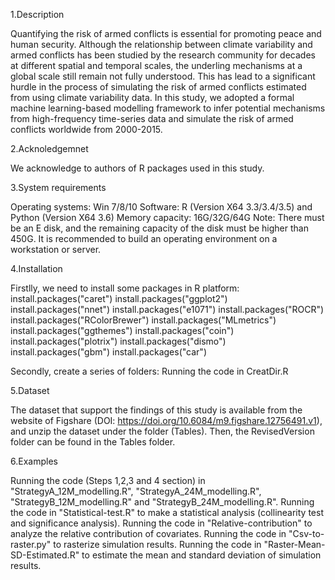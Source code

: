 1.Description

Quantifying the risk of armed conflicts is essential for promoting peace and human security. Although the relationship between climate variability and armed conflicts has been studied by the research community for decades at different spatial and temporal scales, the underling mechanisms at a global scale still remain not fully understood. This has lead to a significant hurdle in the process of simulating the risk of armed conflicts estimated from using climate variability data. In this study, we adopted a formal machine learning-based modelling framework to infer potential mechanisms from high-frequency time-series data and simulate the risk of armed conflicts worldwide from 2000-2015. 



2.Acknoledgemnet

We acknowledge to authors of R packages used in this study. 



3.System requirements

Operating systems: Win 7/8/10
Software: R (Version X64 3.3/3.4/3.5) and Python (Version X64 3.6)
Memory capacity: 16G/32G/64G
Note: There must be an E disk, and the remaining capacity of the disk must be higher than 450G. It is recommended to build an operating environment on a workstation or server.



4.Installation

Firstlly, we need to install some packages in R platform:
install.packages("caret")
install.packages("ggplot2")
install.packages("nnet")
install.packages("e1071")
install.packages("ROCR")
install.packages("RColorBrewer")
install.packages("MLmetrics")
install.packages("ggthemes")
install.packages("coin")
install.packages("plotrix")
install.packages("dismo")
install.packages("gbm")
install.packages("car")

Secondly, create a series of folders:
Running the code in CreatDir.R



5.Dataset

The dataset that support the findings of this study is available from the website of Figshare (DOI: https://doi.org/10.6084/m9.figshare.12756491.v1), and unzip the dataset under the folder (Tables). Then, the RevisedVersion folder can be found in the Tables folder.



6.Examples

Running the code (Steps 1,2,3 and 4 section) in "StrategyA_12M_modelling.R", "StrategyA_24M_modelling.R", "StrategyB_12M_modelling.R" and "StrategyB_24M_modelling.R". 
Running the code in "Statistical-test.R" to make a statistical analysis (collinearity test and significance analysis).
Running the code in "Relative-contribution" to analyze the relative contribution of covariates.
Running the code in "Csv-to-raster.py" to rasterize simulation results.
Running the code in "Raster-Mean-SD-Estimated.R" to estimate the mean and standard deviation of simulation results.




